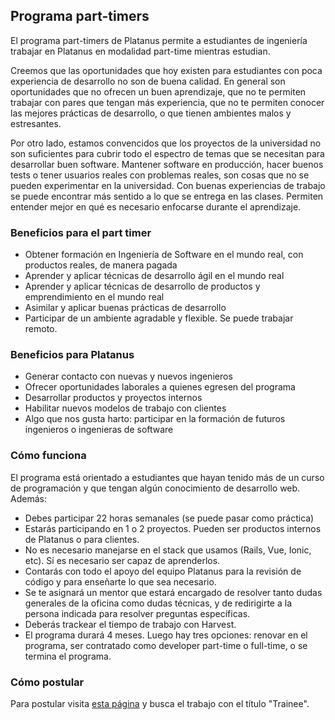 ## Programa part-timers

El programa part-timers de Platanus permite a estudiantes de ingeniería trabajar en Platanus en modalidad part-time mientras estudian.

Creemos que las oportunidades que hoy existen para estudiantes con poca experiencia de desarrollo no son de buena calidad. En general son oportunidades que no ofrecen un buen aprendizaje, que no te permiten trabajar con pares que tengan más experiencia, que no te permiten conocer las mejores prácticas de desarrollo, o que tienen ambientes malos y estresantes.

Por otro lado, estamos convencidos que los proyectos de la universidad no son suficientes para cubrir todo el espectro de temas que se necesitan para desarrollar buen software. Mantener software en producción, hacer buenos tests o tener usuarios reales con problemas reales, son cosas que no se pueden experimentar en la universidad. Con buenas experiencias de trabajo se puede encontrar más sentido a lo que se entrega en las clases. Permiten entender mejor en qué es necesario enfocarse durante el aprendizaje.

### Beneficios para el part timer

- Obtener formación en Ingeniería de Software en el mundo real, con productos reales, de manera pagada
- Aprender y aplicar técnicas de desarrollo ágil en el mundo real
- Aprender y aplicar técnicas de desarrollo de productos y emprendimiento en el mundo real
- Asimilar y aplicar buenas prácticas de desarrollo
- Participar de un ambiente agradable y flexible. Se puede trabajar remoto.

### Beneficios para Platanus

- Generar contacto con nuevas y nuevos ingenieros
- Ofrecer oportunidades laborales a quienes egresen del programa
- Desarrollar productos y proyectos internos
- Habilitar nuevos modelos de trabajo con clientes
- Algo que nos gusta harto: participar en la formación de futuros ingenieros o ingenieras de software

### Cómo funciona

El programa está orientado a estudiantes que hayan tenido más de un curso de programación y que tengan algún conocimiento de desarrollo web. Además:

- Debes participar 22 horas semanales (se puede pasar como práctica)
- Estarás participando en 1 o 2 proyectos. Pueden ser productos internos de Platanus o para clientes.
- No es necesario manejarse en el stack que usamos (Rails, Vue, Ionic, etc). Sí es necesario ser capaz de aprenderlos.
- Contarás con todo el apoyo del equipo Platanus para la revisión de código y para enseñarte lo que sea necesario.
- Se te asignará un mentor que estará encargado de resolver tanto dudas generales de la oficina como dudas técnicas, y de redirigirte a la persona indicada para resolver preguntas específicas.
- Deberás trackear el tiempo de trabajo con Harvest.
- El programa durará 4 meses. Luego hay tres opciones: renovar en el programa, ser contratado como developer part-time o full-time, o se termina el programa.

### Cómo postular

Para postular visita [esta página](https://platan.us/jobs) y busca el trabajo con el título "Trainee".
